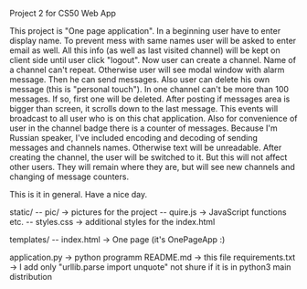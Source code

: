 Project 2 for CS50 Web App


This project is "One page application". In a beginning user have to enter display name. To prevent mess with same names user will be asked to enter email as well. All this info (as well as last visited channel) will be kept on client side until user click "logout".
Now user can create a channel. Name of a channel can't repeat. Otherwise user will see modal window with alarm message.
Then he can send messages. Also user can delete his own message (this is "personal touch"). In one channel can't be more than 100 messages. If so, first one will be deleted.
After posting if messages area is bigger than screen, it scrolls down to the last message.
This events will broadcast to all user who is on this chat application.
Also for convenience of user in the channel badge there is a counter of messages.
Because I'm Russian speaker, I've included encoding and decoding of sending messages and channels names. Otherwise text will be unreadable.
After creating the channel, the user will be switched to it. But this will not affect other users. They will remain where they are, but will see new channels and changing of message counters.


This is it in general.
Have a nice day.


static/
-- pic/       -> pictures for the project
-- quire.js   -> JavaScript functions etc.
-- styles.css -> additional styles for the index.html 

templates/
-- index.html -> One page (it's OnePageApp :)

application.py -> python programm
README.md      -> this file
requirements.txt -> I add only "urllib.parse import unquote" not shure if it is in python3 main distribution
